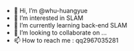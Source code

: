 - 👋 Hi, I’m @whu-huangyue
- 👀 I’m interested in SLAM
- 🌱 I’m currently learning back-end SLAM
- 💞️ I’m looking to collaborate on ...
- 📫 How to reach me : qq2967035281

<!---
whu-huangyue/whu-huangyue is a ✨ special ✨ repository because its `README.md` (this file) appears on your GitHub profile.
You can click the Preview link to take a look at your changes.
--->
